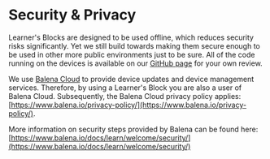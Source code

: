 # Security & Privacy

Learner's Blocks are designed to be used offline, which reduces security risks significantly. Yet we still build towards making them secure enough to be used in other more public environments just to be sure. All of the code running on the devices is available on our [GitHub page](https://github.com/LearnersBlock) for your own review. 

We use [Balena Cloud](https://www.balena.io/cloud) to provide device updates and device management services. Therefore, by using a Learner's Block you are also a user of Balena Cloud. Subsequently, the Balena Cloud privacy policy applies: [https://www.balena.io/privacy-policy/](https://www.balena.io/privacy-policy/). 

More information on security steps provided by Balena can be found here: [https://www.balena.io/docs/learn/welcome/security/](https://www.balena.io/docs/learn/welcome/security/)

